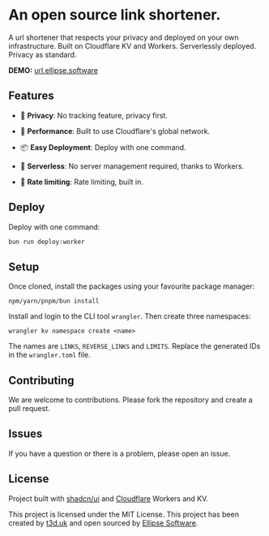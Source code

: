 # An open source link shortener.

A url shortener that respects your privacy and deployed on your own infrastructure. Built on Cloudflare KV and Workers. Serverlessly deployed. Privacy as
standard.

**DEMO:** [url.ellipse.software](https://url.ellipse.software)

## Features

- 👮 **Privacy**: No tracking feature, privacy first.

- 🚀 **Performance**: Built to use Cloudflare's global network.

- 📦 **Easy Deployment**: Deploy with one command.

- 📡 **Serverless**: No server management required, thanks to Workers.

- 🧪 **Rate limiting**: Rate limiting, built in.

## Deploy

Deploy with one command:

```bash
bun run deploy:worker
```

## Setup

Once cloned, install the packages using your favourite package manager:

```
npm/yarn/pnpm/bun install
```

Install and login to the CLI tool `wrangler`. Then create three namespaces:

```
wrangler kv namespace create <name>
```

The names are `LINKS`, `REVERSE_LINKS` and `LIMITS`. Replace the generated IDs in the `wrangler.toml` file.

## Contributing

We are welcome to contributions. Please fork the repository and create a pull request.

## Issues

If you have a question or there is a problem, please open an issue.

## License

Project built with [shadcn/ui](https://ui.shadcn.com) and [Cloudflare](https://cloudflare.com) Workers and KV.

This project is licensed under the MIT License. This project has been created by [t3d.uk](https://t3d.uk) and open sourced by [Ellipse Software](https://ellipse.software).
